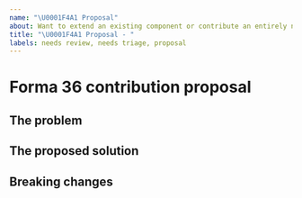```yaml
---
name: "\U0001F4A1 Proposal"
about: Want to extend an existing component or contribute an entirely new one? Send us a proposal
title: "\U0001F4A1 Proposal - "
labels: needs review, needs triage, proposal
---
```


<!--
🎉❤️ Thank you for taking time to contribute to Forma 36! ❤️🎉
Please use this template to propose a change you'd like to make to Forma 36

If you have any questions feel free to get in touch on the #forma36 channel on our Contentful Community Slack - https://www.contentful.com/slack/.
-->

# Forma 36 contribution proposal

## The problem

<!--
Start with the describing the problem you want to solve
-->

## The proposed solution

<!--
Detail the solution you're proposing to the problem above
-->

## Breaking changes

<!--
Are there any breaking changes with this proposal? If so, please detail them here
-->
